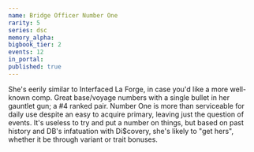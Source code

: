 ```yaml
---
name: Bridge Officer Number One
rarity: 5
series: dsc
memory_alpha:
bigbook_tier: 2
events: 12
in_portal:
published: true
---
```


She's eerily similar to Interfaced La Forge, in case you'd like a more well-known comp. Great base/voyage numbers with a single bullet in her gauntlet gun; a #4 ranked pair. Number One is more than serviceable for daily use despite an easy to acquire primary, leaving just the question of events. It's useless to try and put a number on things, but based on past history and DB's infatuation with Di$covery, she's likely to "get hers", whether it be through variant or trait bonuses.
